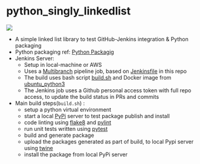 # python_singly_linkedlist
![](https://codebuild.us-east-1.amazonaws.com/badges?uuid=eyJlbmNyeXB0ZWREYXRhIjoiS2pCeTZsVEI1b0VhWEY4ZHQ1d3orM0xQdEdhb2hXQnNVRjRKUWIxRDhuMzFKZklYaVZOU2dFU21kekN4dTQ1SUhWWGlZdVV4ZWpsVUtDR2ZScVRtdFNvPSIsIml2UGFyYW1ldGVyU3BlYyI6Im9jT21LbXNGV0tFbXVQeXgiLCJtYXRlcmlhbFNldFNlcmlhbCI6MX0%3D&branch=main)
- A simple linked list library to test GitHub-Jenkins integration & Python packaging
- Python packaging ref: [Python Packagig](https://packaging.python.org/en/latest/tutorials/packaging-projects/)
- Jenkins Server:
  - Setup in local-machine or AWS 
  - Uses a [Multibranch](https://www.jenkins.io/doc/book/pipeline/multibranch/) pipeline job, based on [Jenkinsfile](https://github.com/alan-augustine/python_singly_linkedlist/blob/master/Jenkinsfile) in this repo
  - The build uses bash script [build.sh](https://github.com/alan-augustine/python_singly_linkedlist/blob/master/build.sh) and Docker image from [ubuntu_python3](https://hub.docker.com/repository/docker/tech7/ubuntu_python3)
  - The Jenkins job uses a Github personal access token with full repo access, to update the build status in PRs and commits
 - Main build steps(`build.sh`) :
   - setup a python virtual environment
   - start a local [PyPi](https://github.com/pypiserver/pypiserver#quickstart-installation-and-usage) server to test package publish and install
   - code linting using [flake8](https://pypi.org/project/flake8/) and [pylint](https://github.com/PyCQA/pylint)
   - run unit tests written using [pytest](https://docs.pytest.org/en/6.2.x/)
   - build and generate package
   - upload the packages generated as part of build, to local Pypi server using [twine](https://twine.readthedocs.io/en/latest/)
   - install the package from local PyPi server



